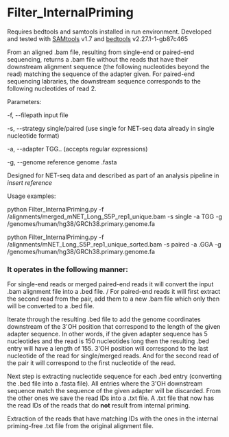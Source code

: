 # Filter_InternalPriming

Requires bedtools and samtools installed in run environment. Developed and tested with [SAMtools](http://samtools.sourceforge.net/) v1.7 and [bedtools](https://bedtools.readthedocs.io/en/latest/) v2.27.1-1-gb87c465

From an aligned .bam file, resulting from single-end or paired-end sequencing, returns a .bam file without the reads that have their downstream alignment sequence (the following nucleotides beyond the read) matching the sequence of the adapter given.
For paired-end sequencing labraries, the downstream sequence corresponds to the following nucleotides of read 2.

Parameters:

-f, --filepath	input file

-s, --strategy	single/paired (use single for NET-seq data already in single nucleotide format)

-a, --adapter	TGG.. (accepts regular expressions)

-g, --genome	reference genome .fasta

Designed for NET-seq data and described as part of an analysis pipeline in *insert reference*

Usage examples:

python Filter_InternalPriming.py -f /alignments/merged_mNET_Long_S5P_rep1_unique.bam -s single -a TGG -g /genomes/human/hg38/GRCh38.primary.genome.fa

python Filter_InternalPriming.py -f /alignments/mNET_Long_S5P_rep1_unique_sorted.bam -s paired -a .GGA -g /genomes/human/hg38/GRCh38.primary.genome.fa


### It operates in the following manner:

For single-end reads or merged paired-end reads it will convert the input .bam alignment file into a .bed file.
/
For paired-end reads it will first extract the second read from the pair, add them to a new .bam file which only then will be converted to a .bed file.

Iterate through the resulting .bed file to add the genome coordinates downstream of the 3'OH position that correspond to the length of the given adapter sequence. In other words, if the given adapter sequence has 5 nucleotides and the read is 150 nucleotides long then the resulting .bed entry will have a length of 155.
3'OH position will correspond to the last nucleotide of the read for single/merged reads. And for the second read of the pair it will correspond to the first nucleotide of the read.

Next step is extracting nucleotide sequence for each .bed entry (converting the .bed file into a .fasta file). All entries where the 3'OH downstream sequence match the sequence of the given adapter will be discarded. From the other ones we save the read IDs into a .txt file. A .txt file that now has the read IDs of the reads that do **not** result from internal priming. 

Extraction of the reads that have matching IDs with the ones in the internal priming-free .txt file from the original alignment file.







